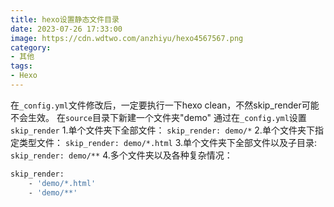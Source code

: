 ```yaml
---
title: hexo设置静态文件目录
date: 2023-07-26 17:33:00
image: https://cdn.wdtwo.com/anzhiyu/hexo4567567.png
category: 
- 其他
tags: 
- Hexo
---
```


在`_config.yml`文件修改后，一定要执行一下hexo clean，不然skip_render可能不会生效。
在`source`目录下新建一个文件夹"demo"
通过在`_config.yml`设置`skip_render`
1.单个文件夹下全部文件：
`skip_render: demo/*`
2.单个文件夹下指定类型文件：
`skip_render: demo/*.html`
3.单个文件夹下全部文件以及子目录:
`skip_render: demo/**`
4.多个文件夹以及各种复杂情况：
```bash
skip_render:
    - 'demo/*.html'
    - 'demo/**'
```